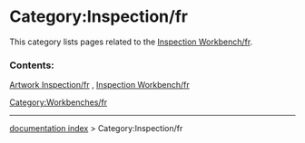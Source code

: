 # Category:Inspection/fr
This category lists pages related to the [Inspection Workbench/fr](Inspection_Workbench/fr.md).

### Contents:

[Artwork Inspection/fr](Artwork_Inspection/fr.md) , [Inspection Workbench/fr](Inspection_Workbench/fr.md)

[Category:Workbenches/fr](Category:Workbenches/fr.md)

---
[documentation index](../README.md) > Category:Inspection/fr
